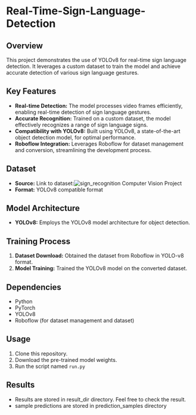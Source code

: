 # Real-Time-Sign-Language-Detection

## Overview

This project demonstrates the use of YOLOv8 for real-time sign language detection. It leverages a custom dataset  to train the model and achieve accurate detection of various sign language gestures.

## Key Features

- **Real-time Detection:** The model processes video frames efficiently, enabling real-time detection of sign language gestures.
- **Accurate Recognition:** Trained on a custom dataset, the model effectively recognizes a range of sign language signs.
- **Compatibility with YOLOv8:** Built using YOLOv8, a state-of-the-art object detection model, for optimal performance.
- **Roboflow Integration:** Leverages Roboflow for dataset management and conversion, streamlining the development process.

## Dataset

- **Source:**  Link to dataset:![sign_recognition Computer Vision Project](https://app.roboflow.com/ds/im3nn3pi4Z?key=CNpQ4IJG4q)
- **Format:** YOLOv8 compatible format 

## Model Architecture

- **YOLOv8:** Employs the YOLOv8 model architecture for object detection.

## Training Process

1. **Dataset Download:** Obtained the dataset from Roboflow in YOLO-v8 format.
3. **Model Training:** Trained the YOLOv8 model on the converted dataset.

## Dependencies

- Python
- PyTorch
- YOLOv8
- Roboflow (for dataset management and dataset)

## Usage

1. Clone this repository.
2. Download the pre-trained model weights.
3. Run the script named `run.py`

## Results

- Results are stored in result_dir directory. Feel free to check the result. 
- sample predictions are stored in prediction_samples directory 



